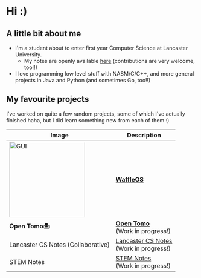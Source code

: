 # Hi :)
## A little bit about me
- I'm a student about to enter first year Computer Science at Lancaster University.
  - My notes are openly available [here](https://alandoescs.github.io/Lancaster-CS-Notes/) (contributions are very welcome, too!!)
- I love programming low level stuff with NASM/C/C++, and more general projects in Java and Python (and sometimes Go, too!!)

## My favourite projects
I've worked on quite a few random projects, some of which I've actually finished haha, but I did learn something new from each of them :)

| Image | Description |
| --- | --- |
| <img src="https://github.com/user-attachments/assets/cf378052-a6c2-4748-a15d-c7168cb37a6b" alt="GUI" height="200"/> | [<b>WaffleOS</b>](https://github.com/AlanDoesCS/WaffleOS) |
| <b>Open Tomo🏝️</b> | [<b>Open Tomo</b>](https://github.com/AlanDoesCS/Open-Tomo) <br> (Work in progress!) |
| Lancaster CS Notes (Collaborative) | [Lancaster CS Notes](https://alandoescs.github.io/Lancaster-CS-Notes/) <br> (Work in progress!) |
| STEM Notes | [STEM Notes](https://alandoescs.github.io/STEM-Notes/) <br> (Work in progress!) |
